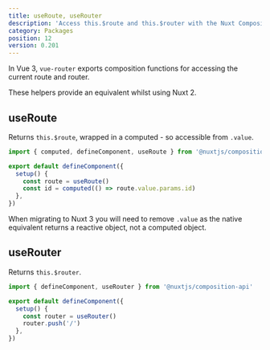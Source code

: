 ```yaml
---
title: useRoute, useRouter
description: 'Access this.$route and this.$router with the Nuxt Composition API.'
category: Packages
position: 12
version: 0.201
---
```


In Vue 3, `vue-router` exports composition functions for accessing the current route and router.

These helpers provide an equivalent whilst using Nuxt 2.

## useRoute

Returns `this.$route`, wrapped in a computed - so accessible from `.value`.

```ts
import { computed, defineComponent, useRoute } from '@nuxtjs/composition-api'

export default defineComponent({
  setup() {
    const route = useRoute()
    const id = computed(() => route.value.params.id)
  },
})
```

<d-alert>When migrating to Nuxt 3 you will need to remove `.value` as the native equivalent returns a reactive object, not a computed object.</d-alert>

## useRouter

Returns `this.$router`.

```ts
import { defineComponent, useRouter } from '@nuxtjs/composition-api'

export default defineComponent({
  setup() {
    const router = useRouter()
    router.push('/')
  },
})
```
